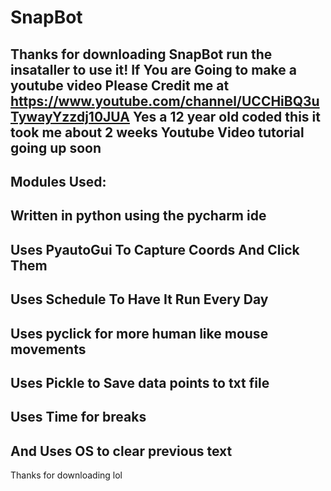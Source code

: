 # SnapBot
Thanks for downloading SnapBot
run the insataller to use it!
If You are Going to make a youtube video
Please Credit me at https://www.youtube.com/channel/UCCHiBQ3uTywayYzzdj10JUA
Yes a 12 year old coded this it took me about 2 weeks
Youtube Video tutorial going up soon
--------------------------------------------------------
Modules Used:
--------------------------------------------------------
Written in python using the pycharm ide
--------------------------------------------------------
Uses PyautoGui To Capture Coords And Click Them
--------------------------------------------------------
Uses Schedule To Have It Run Every Day
--------------------------------------------------------
Uses pyclick for more human like mouse movements
--------------------------------------------------------
Uses Pickle to Save data points to txt file
--------------------------------------------------------
Uses Time for breaks
--------------------------------------------------------
And Uses OS to clear previous text
--------------------------------------------------------
Thanks for downloading lol
